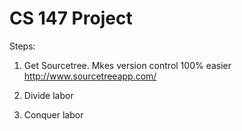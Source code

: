 CS 147 Project 
====

Steps: 
1. Get Sourcetree. Mkes version control 100% easier
http://www.sourcetreeapp.com/

2. Divide labor

3. Conquer labor
